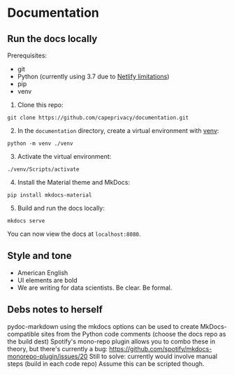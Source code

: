 # Documentation

## Run the docs locally

Prerequisites:

* git
* Python (currently using 3.7 due to [Netlify limitations](https://github.com/netlify/build-image/blob/xenial/included_software.md))
* pip
* venv

1. Clone this repo:

```
git clone https://github.com/capeprivacy/documentation.git
```

2. In the `documentation` directory, create a virtual environment with [venv](https://docs.python.org/3/library/venv.html#module-venv):

```
python -m venv ./venv
```

3. Activate the virtual environment:

```
./venv/Scripts/activate
```

4. Install the Material theme and MkDocs:

```
pip install mkdocs-material
```

5. Build and run the docs locally:

```
mkdocs serve
```

You can now view the docs at `localhost:8080`.

## Style and tone

* American English
* UI elements are bold
* We are writing for data scientists. Be clear. Be formal.

## Debs notes to herself

pydoc-markdown using the mkdocs options can be used to create MkDocs-compatible sites from the Python code comments (choose the docs repo as the build dest)
Spotify's mono-repo plugin allows you to combo these in theory, but there's currently a bug: https://github.com/spotify/mkdocs-monorepo-plugin/issues/20
Still to solve: currently would involve manual steps (build in each code repo) Assume this can be scripted though.
